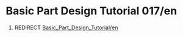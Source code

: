 # Basic Part Design Tutorial 017/en

1.  REDIRECT [Basic\_Part\_Design\_Tutorial/en](Basic_Part_Design_Tutorial/en.md)
